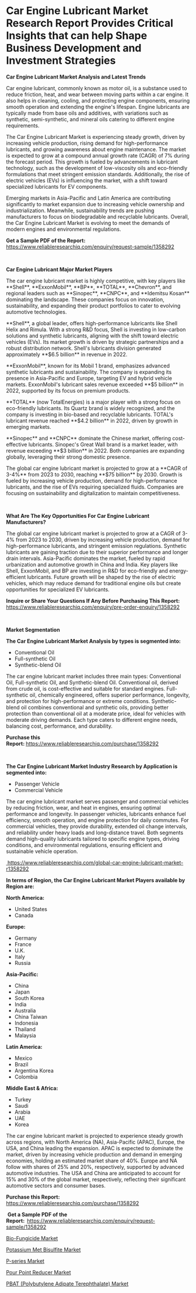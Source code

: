<p><h1>Car Engine Lubricant Market Research Report Provides Critical Insights that can help Shape Business Development and Investment Strategies</h1></p><p><strong>Car Engine Lubricant Market Analysis and Latest Trends</strong></p>
<p><p>Car engine lubricant, commonly known as motor oil, is a substance used to reduce friction, heat, and wear between moving parts within a car engine. It also helps in cleaning, cooling, and protecting engine components, ensuring smooth operation and extending the engine's lifespan. Engine lubricants are typically made from base oils and additives, with variations such as synthetic, semi-synthetic, and mineral oils catering to different engine requirements.</p><p>The Car Engine Lubricant Market is experiencing steady growth, driven by increasing vehicle production, rising demand for high-performance lubricants, and growing awareness about engine maintenance. The market is expected to grow at a compound annual growth rate (CAGR) of 7% during the forecast period. This growth is fueled by advancements in lubricant technology, such as the development of low-viscosity oils and eco-friendly formulations that meet stringent emission standards. Additionally, the rise of electric vehicles (EVs) is influencing the market, with a shift toward specialized lubricants for EV components.</p><p>Emerging markets in Asia-Pacific and Latin America are contributing significantly to market expansion due to increasing vehicle ownership and industrialization. Meanwhile, sustainability trends are pushing manufacturers to focus on biodegradable and recyclable lubricants. Overall, the Car Engine Lubricant Market is evolving to meet the demands of modern engines and environmental regulations.</p></p>
<p><strong>Get a Sample PDF of the Report:&nbsp;</strong> <a href="https://www.reliableresearchiq.com/enquiry/request-sample/1358292?utm_campaign=1159&utm_medium=2&utm_source=Github&utm_content=ia&utm_term=21012025&utm_id=car-engine-lubricant">https://www.reliableresearchiq.com/enquiry/request-sample/1358292</a></p>
<p>&nbsp;</p>
<p><strong>Car Engine Lubricant Major Market Players</strong></p>
<p><p>The car engine lubricant market is highly competitive, with key players like **Shell**, **ExxonMobil**, **BP**, **TOTAL**, **Chevron**, and regional leaders such as **Sinopec**, **CNPC**, and **Idemitsu Kosan** dominating the landscape. These companies focus on innovation, sustainability, and expanding their product portfolios to cater to evolving automotive technologies.</p><p>**Shell**, a global leader, offers high-performance lubricants like Shell Helix and Rimula. With a strong R&D focus, Shell is investing in low-carbon solutions and synthetic lubricants, aligning with the shift toward electric vehicles (EVs). Its market growth is driven by strategic partnerships and a robust distribution network. Shell's lubricants division generated approximately **$6.5 billion** in revenue in 2022.</p><p>**ExxonMobil**, known for its Mobil 1 brand, emphasizes advanced synthetic lubricants and sustainability. The company is expanding its presence in Asia-Pacific and Europe, targeting EV and hybrid vehicle markets. ExxonMobil's lubricant sales revenue exceeded **$5 billion** in 2022, supported by its focus on premium products.</p><p>**TOTAL** (now TotalEnergies) is a major player with a strong focus on eco-friendly lubricants. Its Quartz brand is widely recognized, and the company is investing in bio-based and recyclable lubricants. TOTAL's lubricant revenue reached **$4.2 billion** in 2022, driven by growth in emerging markets.</p><p>**Sinopec** and **CNPC** dominate the Chinese market, offering cost-effective lubricants. Sinopec's Great Wall brand is a market leader, with revenue exceeding **$3 billion** in 2022. Both companies are expanding globally, leveraging their strong domestic presence.</p><p>The global car engine lubricant market is projected to grow at a **CAGR of 3-4%** from 2023 to 2030, reaching **$75 billion** by 2030. Growth is fueled by increasing vehicle production, demand for high-performance lubricants, and the rise of EVs requiring specialized fluids. Companies are focusing on sustainability and digitalization to maintain competitiveness.</p></p>
<p>&nbsp;</p>
<p><strong>What Are The Key Opportunities For Car Engine Lubricant Manufacturers?</strong></p>
<p><p>The global car engine lubricant market is projected to grow at a CAGR of 3-4% from 2023 to 2030, driven by increasing vehicle production, demand for high-performance lubricants, and stringent emission regulations. Synthetic lubricants are gaining traction due to their superior performance and longer drain intervals. Asia-Pacific dominates the market, fueled by rapid urbanization and automotive growth in China and India. Key players like Shell, ExxonMobil, and BP are investing in R&D for eco-friendly and energy-efficient lubricants. Future growth will be shaped by the rise of electric vehicles, which may reduce demand for traditional engine oils but create opportunities for specialized EV lubricants.</p></p>
<p><strong>Inquire or Share Your Questions If Any Before Purchasing This Report:</strong> <a href="https://www.reliableresearchiq.com/enquiry/pre-order-enquiry/1358292?utm_campaign=1159&utm_medium=2&utm_source=Github&utm_content=ia&utm_term=21012025&utm_id=car-engine-lubricant">https://www.reliableresearchiq.com/enquiry/pre-order-enquiry/1358292</a></p>
<p>&nbsp;</p>
<p><strong>Market Segmentation</strong></p>
<p><strong>The Car Engine Lubricant Market Analysis by types is segmented into:</strong></p>
<p><ul><li>Conventional Oil</li><li>Full-synthetic Oil</li><li>Synthetic-blend Oil</li></ul></p>
<p><p>The car engine lubricant market includes three main types: Conventional Oil, Full-synthetic Oil, and Synthetic-blend Oil. Conventional oil, derived from crude oil, is cost-effective and suitable for standard engines. Full-synthetic oil, chemically engineered, offers superior performance, longevity, and protection for high-performance or extreme conditions. Synthetic-blend oil combines conventional and synthetic oils, providing better protection than conventional oil at a moderate price, ideal for vehicles with moderate driving demands. Each type caters to different engine needs, balancing cost, performance, and durability.</p></p>
<p><strong>Purchase this Report:&nbsp;</strong><a href="https://www.reliableresearchiq.com/purchase/1358292?utm_campaign=1159&utm_medium=2&utm_source=Github&utm_content=ia&utm_term=21012025&utm_id=car-engine-lubricant">https://www.reliableresearchiq.com/purchase/1358292</a></p>
<p>&nbsp;</p>
<p><strong>The Car Engine Lubricant Market Industry Research by Application is segmented into:</strong></p>
<p><ul><li>Passenger Vehicle</li><li>Commercial Vehicle</li></ul></p>
<p><p>The car engine lubricant market serves passenger and commercial vehicles by reducing friction, wear, and heat in engines, ensuring optimal performance and longevity. In passenger vehicles, lubricants enhance fuel efficiency, smooth operation, and engine protection for daily commutes. For commercial vehicles, they provide durability, extended oil change intervals, and reliability under heavy loads and long-distance travel. Both segments demand high-quality lubricants tailored to specific engine types, driving conditions, and environmental regulations, ensuring efficient and sustainable vehicle operation.</p></p>
<p><a href="https://www.reliableresearchiq.com/global-car-engine-lubricant-market-r1358292?utm_campaign=1159&utm_medium=2&utm_source=Github&utm_content=ia&utm_term=21012025&utm_id=car-engine-lubricant">&nbsp;https://www.reliableresearchiq.com/global-car-engine-lubricant-market-r1358292</a></p>
<p><strong>In terms of Region, the Car Engine Lubricant Market Players available by Region are:</strong></p>
<p>
    <p> <strong> North America: </strong>
        <ul>
            <li>United States</li>
            <li>Canada</li>
        </ul>
        </p> 
    <p> <strong> Europe: </strong>
        <ul>
            <li>Germany</li>
            <li>France</li>
            <li>U.K.</li>
            <li>Italy</li>
            <li>Russia</li>
        </ul>
        </p> 
    <p> <strong> Asia-Pacific: </strong>
        <ul>
            <li>China</li>
            <li>Japan</li>
            <li>South Korea</li>
            <li>India</li>
            <li>Australia</li>
            <li>China Taiwan</li>
            <li>Indonesia</li>
            <li>Thailand</li>
            <li>Malaysia</li>
        </ul>
        </p> 
    <p> <strong> Latin America: </strong>
        <ul>
            <li>Mexico</li>
            <li>Brazil</li>
            <li>Argentina Korea</li>
            <li>Colombia</li>
        </ul>
        </p> 
    <p> <strong> Middle East & Africa: </strong>
        <ul>
            <li>Turkey</li>
            <li>Saudi</li>
            <li>Arabia</li>
            <li>UAE</li>
            <li>Korea</li>
        </ul>
    </p>
    </p>
<p><p>The car engine lubricant market is projected to experience steady growth across regions, with North America (NA), Asia-Pacific (APAC), Europe, the USA, and China leading the expansion. APAC is expected to dominate the market, driven by increasing vehicle production and demand in emerging economies, holding an estimated market share of 40%. Europe and NA follow with shares of 25% and 20%, respectively, supported by advanced automotive industries. The USA and China are anticipated to account for 15% and 30% of the global market, respectively, reflecting their significant automotive sectors and consumer bases.</p></p>
<p><strong>Purchase this Report: </strong><a href="https://www.reliableresearchiq.com/purchase/1358292?utm_campaign=1159&utm_medium=2&utm_source=Github&utm_content=ia&utm_term=21012025&utm_id=car-engine-lubricant">https://www.reliableresearchiq.com/purchase/1358292</a></p>
<p>&nbsp;<strong>Get a Sample PDF of the Report:&nbsp;&nbsp;</strong><a href="https://www.reliableresearchiq.com/enquiry/request-sample/1358292?utm_campaign=1159&utm_medium=2&utm_source=Github&utm_content=ia&utm_term=21012025&utm_id=car-engine-lubricant">https://www.reliableresearchiq.com/enquiry/request-sample/1358292</a></p>
<p><strong></strong></p>
<p><p><a href="https://www.linkedin.com/pulse/bio-fungicide-industry-analysis-market-size-growing-ii4qc?utm_campaign=1159&utm_medium=2&utm_source=Github&utm_content=ia&utm_term=21012025&utm_id=car-engine-lubricant">Bio-Fungicide Market</a></p><p><a href="https://www.linkedin.com/pulse/according-global-potassium-met-bisulfite-market-trends-3hh7f?utm_campaign=1159&utm_medium=2&utm_source=Github&utm_content=ia&utm_term=21012025&utm_id=car-engine-lubricant">Potassium Met Bisulfite Market</a></p><p><a href="https://www.linkedin.com/pulse/current-valuation-of132-cagr-report-provides-thorough-d0bbf?utm_campaign=1159&utm_medium=2&utm_source=Github&utm_content=ia&utm_term=21012025&utm_id=car-engine-lubricant">P-series Market</a></p><p><a href="https://www.linkedin.com/pulse/anticipated-growth-pour-point-reducer-market-2025-2032-dce6f?utm_campaign=1159&utm_medium=2&utm_source=Github&utm_content=ia&utm_term=21012025&utm_id=car-engine-lubricant">Pour Point Reducer Market</a></p><p><a href="https://www.linkedin.com/pulse/annual-growth-pbat-polybutylene-adipate-terephthalate-8668e?utm_campaign=1159&utm_medium=2&utm_source=Github&utm_content=ia&utm_term=21012025&utm_id=car-engine-lubricant">PBAT (Polybutylene Adipate Terephthalate) Market</a></p></p>